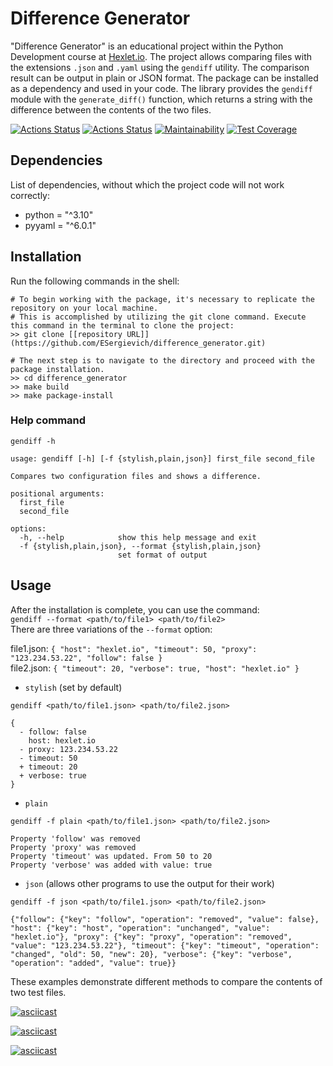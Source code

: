 # Difference Generator

"Difference Generator" is an educational project within the Python Development course
at [Hexlet.io](https://ru.hexlet.io). The project allows comparing files with the extensions `.json` and `.yaml` using
the `gendiff` utility. The comparison result can be output in plain or JSON format. The package can be installed as a
dependency and used in your code. The library provides the `gendiff` module with the `generate_diff()` function, which
returns a string with the difference between the contents of the two files.

[![Actions Status](https://github.com/ESergievich/difference_generator/actions/workflows/hexlet-check.yml/badge.svg)](https://github.com/ESergievich/difference_generator/actions)
[![Actions Status](https://github.com/ESergievich/difference_generator/actions/workflows/pyci.yaml/badge.svg)](https://github.com/ESergievich/difference_generator/actions)
[![Maintainability](https://api.codeclimate.com/v1/badges/2b62cb75ca0b350a0273/maintainability)](https://codeclimate.com/github/ESergievich/difference_generator/maintainability)
[![Test Coverage](https://api.codeclimate.com/v1/badges/2b62cb75ca0b350a0273/test_coverage)](https://codeclimate.com/github/ESergievich/difference_generator/test_coverage)

## Dependencies
List of dependencies, without which the project code will not work correctly:

- python = "^3.10"
- pyyaml = "^6.0.1"

## Installation

Run the following commands in the shell:

```commandline
# To begin working with the package, it's necessary to replicate the repository on your local machine.
# This is accomplished by utilizing the git clone command. Execute this command in the terminal to clone the project:
>> git clone [[repository URL]](https://github.com/ESergievich/difference_generator.git)

# The next step is to navigate to the directory and proceed with the package installation.
>> cd difference_generator
>> make build
>> make package-install
```

### Help command
```
gendiff -h

usage: gendiff [-h] [-f {stylish,plain,json}] first_file second_file

Compares two configuration files and shows a difference.

positional arguments:
  first_file
  second_file

options:
  -h, --help            show this help message and exit
  -f {stylish,plain,json}, --format {stylish,plain,json}
                        set format of output
```

## Usage

After the installation is complete, you can use the command:  
`gendiff --format <path/to/file1> <path/to/file2>`  
There are three variations of the `--format` option:

file1.json:  ``{ "host": "hexlet.io", "timeout": 50, "proxy": "123.234.53.22", "follow": false }``  
file2.json:  ``{ "timeout": 20, "verbose": true, "host": "hexlet.io" }``

- `stylish` (set by default)  

`gendiff <path/to/file1.json> <path/to/file2.json>`   
```
{
  - follow: false
    host: hexlet.io
  - proxy: 123.234.53.22
  - timeout: 50
  + timeout: 20
  + verbose: true
}
```

- `plain`

`gendiff -f plain <path/to/file1.json> <path/to/file2.json>`   
```
Property 'follow' was removed
Property 'proxy' was removed
Property 'timeout' was updated. From 50 to 20
Property 'verbose' was added with value: true
```

- `json` (allows other programs to use the output for their work)

`gendiff -f json <path/to/file1.json> <path/to/file2.json>`  
```
{"follow": {"key": "follow", "operation": "removed", "value": false}, "host": {"key": "host", "operation": "unchanged", "value": "hexlet.io"}, "proxy": {"key": "proxy", "operation": "removed", "value": "123.234.53.22"}, "timeout": {"key": "timeout", "operation": 
"changed", "old": 50, "new": 20}, "verbose": {"key": "verbose", "operation": "added", "value": true}}
```
These examples demonstrate different methods to compare the contents of two test files.

[![asciicast](https://asciinema.org/a/gUqCosNdUZpfiPCEe0XC9cidv.svg)](https://asciinema.org/a/gUqCosNdUZpfiPCEe0XC9cidv)

[![asciicast](https://asciinema.org/a/0aZs2qJM44Ah2YPK79Rl09abx.svg)](https://asciinema.org/a/0aZs2qJM44Ah2YPK79Rl09abx)

[![asciicast](https://asciinema.org/a/stI5skN7E1GL9TMeMaaZu047v.svg)](https://asciinema.org/a/stI5skN7E1GL9TMeMaaZu047v)
